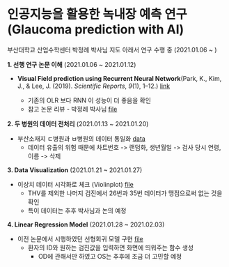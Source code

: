 # 인공지능을 활용한 녹내장 예측 연구(Glaucoma prediction with AI) 
부산대학교 산업수학센터 박정례 박사님 지도 아래서 연구 수행 중 (2021.01.06 ~ )

**1. 선행 연구 논문 이해** (2021.01.06 ~ 2021.01.12)
- **Visual Field prediction using Recurrent Neural Network**(Park, K., Kim, J., & Lee, J. (2019). *Scientific Reports*, *9*(1), 1–12.) [link](https://doi.org/10.1038/s41598-019-44852-6) 

   - 기존의 OLR 보다 RNN 이 성능이 더 좋음을 확인
   - 참고 논문 리뷰 - 박정례 박사님 [file](https://github.com/herjh0405/Glaucoma/blob/master/Paper_review/(2019)%20Visual%20Field%20prediction%20using%20Recurrent%20Neural%20Network.md)
   
**2. 두 병원의 데이터 전처리** (2021.01.13 ~ 2021.01.20) 
   - 부산소재지 ㄷ병원과 ㅂ병원의 데이터 통일화 [data](https://github.com/herjh0405/Glaucoma/blob/master/sample2.csv)
      - 데이터 유출의 위험 때문에 차트번호 -> 랜덤화, 생년월일 -> 검사 당시 연령, 이름 -> 삭제
   
**3. Data Visualization** (2021.01.21 ~ 2021.01.27) 
   - 이상치 데이터 시각화로 체크 (Violinplot) [file](https://github.com/herjh0405/Glaucoma/blob/master/001.Data_PreProcessing%26Visualization.ipynb)
      - THV를 제외한 나머지 검진에서 26번과 35번 데이터가 맹점으로써 없는 것을 확인
      - 특이 데이터는 추후 박사님과 논의 예정

**4. Linear Regression Model** (2021.01.28 ~ 2021.02.03) 
   - 이전 논문에서 시행하였던 선형회귀 모델 구현 [file](http://localhost:8888/notebooks/github/Glaucoma/002.Linear_Regression.ipynb)
      - 환자의 ID와 원하는 검진값을 입력하면 화면에 띄워주는 함수 생성
         - OD에 관해서만 하였고 OS는 추후에 조금 더 고민할 예정 
